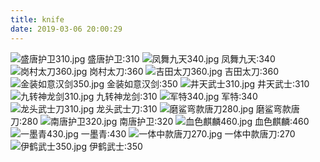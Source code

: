 ```yaml
---
title: knife
date: 2019-03-06 20:00:29
---
```


![盛唐护卫310.jpg](index/盛唐护卫310.jpg)
盛唐护卫:310
![凤舞九天340.jpg](index/凤舞九天340.jpg)
凤舞九天:340
![岗村太刀360.jpg](index/岗村太刀360.jpg)
岗村太刀:360
![吉田太刀360.jpg](index/吉田太刀360.jpg)
吉田太刀:360
![金装如意汉剑350.jpg](index/金装如意汉剑350.jpg)
金装如意汉剑:350
![井天武士310.jpg](index/井天武士310.jpg)
井天武士:310
![九转神龙剑310.jpg](index/九转神龙剑310.jpg)
九转神龙剑:310
![军特340.jpg](index/军特340.jpg)
军特:340
![龙头武士刀310.jpg](index/龙头武士刀310.jpg)
龙头武士刀:310
![磨鲨弯款唐刀280.jpg](index/磨鲨弯款唐刀280.jpg)
磨鲨弯款唐刀:280
![南唐护卫320.jpg](index/南唐护卫320.jpg)
南唐护卫:320
![血色麒麟460.jpg](index/血色麒麟460.jpg)
血色麒麟:460
![一墨青430.jpg](index/一墨青430.jpg)
一墨青:430
![一体中款唐刀270.jpg](index/一体中款唐刀270.jpg)
一体中款唐刀:270
![伊鹤武士350.jpg](index/伊鹤武士350.jpg)
伊鹤武士:350
